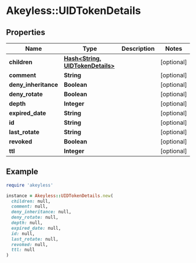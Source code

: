 # Akeyless::UIDTokenDetails

## Properties

| Name | Type | Description | Notes |
| ---- | ---- | ----------- | ----- |
| **children** | [**Hash&lt;String, UIDTokenDetails&gt;**](UIDTokenDetails.md) |  | [optional] |
| **comment** | **String** |  | [optional] |
| **deny_inheritance** | **Boolean** |  | [optional] |
| **deny_rotate** | **Boolean** |  | [optional] |
| **depth** | **Integer** |  | [optional] |
| **expired_date** | **String** |  | [optional] |
| **id** | **String** |  | [optional] |
| **last_rotate** | **String** |  | [optional] |
| **revoked** | **Boolean** |  | [optional] |
| **ttl** | **Integer** |  | [optional] |

## Example

```ruby
require 'akeyless'

instance = Akeyless::UIDTokenDetails.new(
  children: null,
  comment: null,
  deny_inheritance: null,
  deny_rotate: null,
  depth: null,
  expired_date: null,
  id: null,
  last_rotate: null,
  revoked: null,
  ttl: null
)
```

